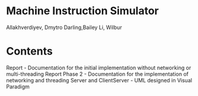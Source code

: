# Machine Instruction Simulator
Allakhverdiyev, Dmytro
Darling,Bailey
Li, Wilbur

# Contents
Report - Documentation for the initial implementation without networking or multi-threading
Report Phase 2 - Documentation for the implementation of networking and threading
Server and ClientServer - UML designed in Visual Paradigm